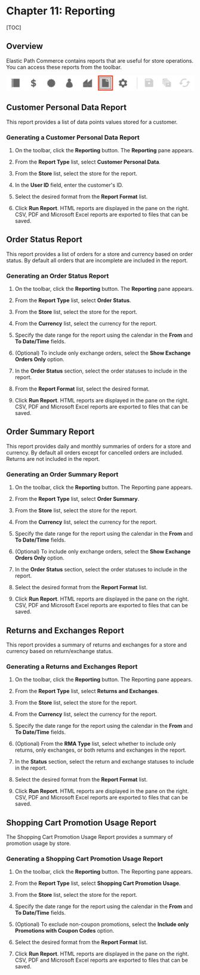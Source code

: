 # Chapter 11: Reporting

[TOC]

## Overview

Elastic Path Commerce contains reports that are useful for store operations. You can access these reports from the toolbar.

![](images/Ch11-01.png)


## Customer Personal Data Report

This report provides a list of data points values stored for a  customer.

### Generating a Customer Personal Data Report

1. On the toolbar, click the **Reporting** button. The **Reporting** pane appears.

2. From the **Report Type** list, select **Customer Personal Data**.

3. From the **Store** list, select the store for the report.

4. In the **User ID** field, enter the customer's ID.

8. Select the desired format from the **Report Format** list.  

9. Click **Run Report**. HTML reports are displayed in the pane on the right. CSV, PDF and Microsoft Excel reports are exported to files that can be saved.

## Order Status Report

This report provides a list of orders for a store and currency based on order status. By default all orders that are incomplete are included in the report.

### Generating an Order Status Report

1. On the toolbar, click the **Reporting** button. The **Reporting** pane appears.

2. From the **Report Type** list, select **Order Status**.

3. From the **Store** list, select the store for the report.

4. From the **Currency** list, select the currency for the report.

5. Specify the date range for the report using the calendar in the **From** and **To Date/Time** fields.

6. (Optional) To include only exchange orders, select the **Show Exchange Orders Only** option.

7. In the **Order Status** section, select the order statuses to include in the report.

8. From the **Report Format** list, select the desired format.

9. Click **Run Report**. HTML reports are displayed in the pane on the right. CSV, PDF and Microsoft Excel reports are exported to files that can be saved.

## Order Summary Report

This report provides daily and monthly summaries of orders for a store and currency. By default all orders except for cancelled orders are included. Returns are not included in the report.

### Generating an Order Summary Report

1. On the toolbar, click the **Reporting** button. The Reporting pane appears.

2. From the **Report Type** list, select **Order Summary**.

3. From the **Store** list, select the store for the report.

4. From the **Currency** list, select the currency for the report.

5. Specify the date range for the report using the calendar in the **From** and **To Date/Time** fields.

6. (Optional) To include only exchange orders, select the **Show Exchange Orders Only** option.

7. In the **Order Status** section, select the order statuses to include in the report.

8. Select the desired format from the **Report Format** list.  

9. Click **Run Report**. HTML reports are displayed in the pane on the right. CSV, PDF and Microsoft Excel reports are exported to files that can be saved.


## Returns and Exchanges Report

This report provides a summary of returns and exchanges for a store and currency based on return/exchange status.

### Generating a Returns and Exchanges Report

1. On the toolbar, click the **Reporting** button. The Reporting pane appears.

2. From the **Report Type** list, select **Returns and Exchanges**.

3. From the **Store** list, select the store for the report.

4. From the **Currency** list, select the currency for the report.

5. Specify the date range for the report using the calendar in the **From** and **To Date/Time** fields.

6. (Optional) From the **RMA Type** list, select whether to include only returns, only exchanges, or both returns and exchanges in the report.

7. In the **Status** section, select the return and exchange statuses to include in the report.

8. Select the desired format from the **Report Format** list.  

9. Click **Run Report**. HTML reports are displayed in the pane on the right. CSV, PDF and Microsoft Excel reports are exported to files that can be saved.

## Shopping Cart Promotion Usage Report

The Shopping Cart Promotion Usage Report provides a summary of promotion usage by store.

### Generating a Shopping Cart Promotion Usage Report

1. On the toolbar, click the **Reporting** button. The Reporting pane appears.

2. From the **Report Type** list, select **Shopping Cart Promotion Usage**.

3. From the **Store** list, select the store for the report.

4. Specify the date range for the report using the calendar in the **From** and **To Date/Time** fields.

5. (Optional) To exclude non-coupon promotions, select the **Include only Promotions with Coupon Codes** option.

6. Select the desired format from the **Report Format** list.  

7. Click **Run Report**. HTML reports are displayed in the pane on the right. CSV, PDF and Microsoft Excel reports are exported to files that can be saved.
